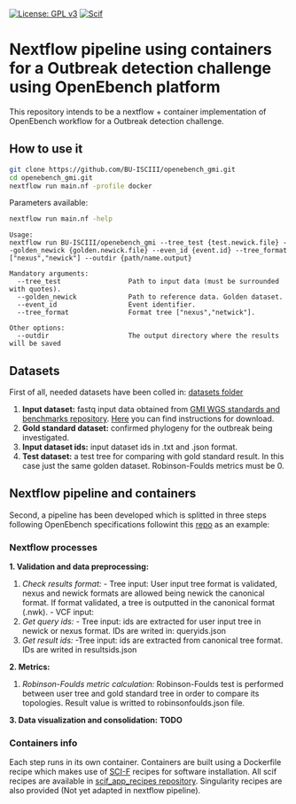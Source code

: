[![License: GPL v3](https://img.shields.io/badge/License-GPL%20v3-blue.svg)](https://www.gnu.org/licenses/gpl-3.0) [![Scif](https://img.shields.io/badge/Filesystem-Scientific-brightgreen.svg)](https://sci-f.github.io)

# Nextflow pipeline using containers for a Outbreak detection challenge using OpenEbench platform

This repository intends to be a nextflow + container implementation of OpenEbench workflow for a Outbreak detection challenge. 
## How to use it

```Bash
git clone https://github.com/BU-ISCIII/openebench_gmi.git
cd openebench_gmi.git
nextflow run main.nf -profile docker 
```
Parameters available:
```Bash
nextflow run main.nf -help
```

```
Usage:
nextflow run BU-ISCIII/openebench_gmi --tree_test {test.newick.file} --golden_newick {golden.newick.file} --even_id {event.id} --tree_format ["nexus","newick"] --outdir {path/name.output}

Mandatory arguments:
  --tree_test                 Path to input data (must be surrounded with quotes).
  --golden_newick             Path to reference data. Golden dataset.
  --event_id                  Event identifier.
  --tree_format               Format tree ["nexus","netwick"].

Other options:
  --outdir                    The output directory where the results will be saved
```


## Datasets
First of all, needed datasets have been colled in: [datasets folder](datasets)

1. **Input dataset:** fastq input data obtained from [GMI WGS standards and benchmarks repository](https://github.com/globalmicrobialidentifier-WG3/datasets). [Here](datasets/inputDataset/Readme.me) you can find instructions for download.
2. **Gold standard dataset:** confirmed phylogeny for the outbreak being investigated.
3. **Input dataset ids:** input dataset ids in .txt and .json format.
4. **Test dataset:** a test tree for comparing with gold standard result. In this case just the same golden dataset. Robinson-Foulds metrics must be 0.

## Nextflow pipeline and containers
Second, a pipeline has been developed which is splitted in three steps following OpenEbench specifications followint this [repo](https://github.com/inab/opeb-submission) as an example:

### Nextflow processes
**1. Validation and data preprocessing:**
  1. *Check results format:* 
    - Tree input: User input tree format is validated, nexus and newick formats are allowed being newick the canonical format. If format validated, a tree is outputted in the canonical format (.nwk).
    - VCF input:
  2. *Get query ids:* 
    - Tree input: ids are extracted for user input tree in newick or nexus format. IDs are writed in: queryids.json 
  3. *Get result ids:* 
    -Tree input: ids are extracted from canonical tree format. IDs are writed in resultsids.json

**2. Metrics:**
  1. *Robinson-Foulds metric calculation:* Robinson-Foulds test is performed between user tree and gold standard tree in order to compare its topologies. Result value is writted to robinsonfoulds.json file.
  
**3. Data visualization and consolidation:**
  **TODO**

### Containers info

Each step runs in its own container. Containers are built using a Dockerfile recipe which makes use of [SCI-F](https://sci-f.github.io/) recipes for software installation. All scif recipes are available in [scif_app_recipes repository](https://github.com/BU-ISCIII/scif_app_recipes). Singularity recipes are also provided (Not yet adapted in nextflow pipeline).
